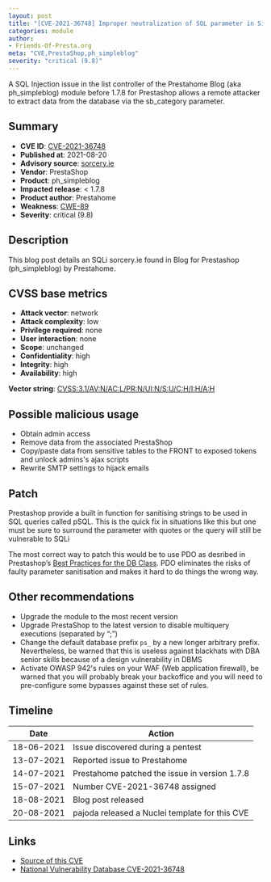 ```yaml
---
layout: post
title: "[CVE-2021-36748] Improper neutralization of SQL parameter in SimpleBlog module from Prestahome for PrestaShop"
categories: module
author:
- Friends-Of-Presta.org
meta: "CVE,PrestaShop,ph_simpleblog"
severity: "critical (9.8)"
---
```


A SQL Injection issue in the list controller of the Prestahome Blog (aka ph_simpleblog) module before 1.7.8 for Prestashop allows a remote attacker to extract data from the database via the sb_category parameter.

## Summary

* **CVE ID**: [CVE-2021-36748](https://cve.mitre.org/cgi-bin/cvename.cgi?name=CVE-2021-36748)
* **Published at**: 2021-08-20
* **Advisory source**: [sorcery.ie](https://blog.sorcery.ie/posts/simpleblog_sqli/)
* **Vendor**: PrestaShop
* **Product**: ph_simpleblog
* **Impacted release**: < 1.7.8
* **Product author**: Prestahome
* **Weakness**: [CWE-89](https://cwe.mitre.org/data/definitions/89.html)
* **Severity**: critical (9.8)

## Description

This blog post details an SQLi sorcery.ie found in Blog for Prestashop (ph_simpleblog) by Prestahome.

## CVSS base metrics

* **Attack vector**: network
* **Attack complexity**: low
* **Privilege required**: none
* **User interaction**: none
* **Scope**: unchanged
* **Confidentiality**: high
* **Integrity**: high
* **Availability**: high

**Vector string**: [CVSS:3.1/AV:N/AC:L/PR:N/UI:N/S:U/C:H/I:H/A:H](https://nvd.nist.gov/vuln-metrics/cvss/v3-calculator?vector=AV:N/AC:L/PR:N/UI:N/S:U/C:H/I:H/A:H)

## Possible malicious usage

* Obtain admin access
* Remove data from the associated PrestaShop
* Copy/paste data from sensitive tables to the FRONT to exposed tokens and unlock admins's ajax scripts
* Rewrite SMTP settings to hijack emails

## Patch

Prestashop provide a built in function for sanitising strings to be used in SQL queries called pSQL. This is the quick fix in situations like this but one must be sure to surround the parameter with quotes or the query will still be vulnerable to SQLi

The most correct way to patch this would be to use PDO as desribed in Prestashop’s [Best Practices for the DB Class](https://docs.prestashop-project.org/1-6-documentation/). PDO eliminates the risks of faulty parameter sanitisation and makes it hard to do things the wrong way.

## Other recommendations

* Upgrade the module to the most recent version
* Upgrade PrestaShop to the latest version to disable multiquery executions (separated by “;”)
* Change the default database prefix `ps_` by a new longer arbitrary prefix. Nevertheless, be warned that this is useless against blackhats with DBA senior skills because of a design vulnerability in DBMS
* Activate OWASP 942's rules on your WAF (Web application firewall), be warned that you will probably break your backoffice and you will need to pre-configure some bypasses against these set of rules.

## Timeline

| Date | Action |
| -- | -- |
| 18-06-2021 | Issue discovered during a pentest |
| 13-07-2021 | Reported issue to Prestahome |
| 14-07-2021 | Prestahome patched the issue in version 1.7.8 |
| 15-07-2021 | Number CVE-2021-36748 assigned |
| 18-08-2021 | Blog post released |
| 20-08-2021 | pajoda released a Nuclei template for this CVE |

## Links

* [Source of this CVE](https://blog.sorcery.ie/posts/ph_simpleblog_sqli/)
* [National Vulnerability Database CVE-2021-36748](https://nvd.nist.gov/vuln/detail/CVE-2021-36748)
